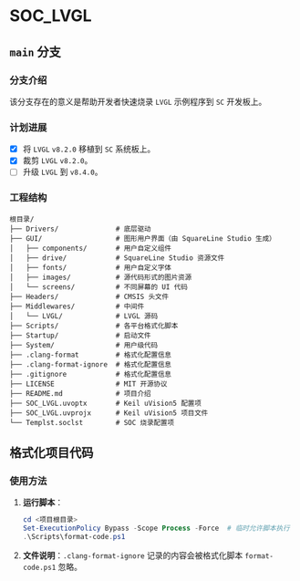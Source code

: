 # SOC_LVGL

## `main` 分支

### 分支介绍

该分支存在的意义是帮助开发者快速烧录 `LVGL` 示例程序到 `SC` 开发板上。

### 计划进展

- [x] 将 `LVGL` `v8.2.0` 移植到 `SC` 系统板上。
- [x] 裁剪 `LVGL` `v8.2.0`。
- [ ] 升级 `LVGL` 到 `v8.4.0`。

### 工程结构

```plaintext
根目录/
├── Drivers/              # 底层驱动
├── GUI/                  # 图形用户界面（由 SquareLine Studio 生成）
│   ├── components/       # 用户自定义组件
│   ├── drive/            # SquareLine Studio 资源文件
│   ├── fonts/            # 用户自定义字体
│   ├── images/           # 源代码形式的图片资源
│   └── screens/          # 不同屏幕的 UI 代码
├── Headers/              # CMSIS 头文件
├── Middlewares/          # 中间件
│   └── LVGL/             # LVGL 源码
├── Scripts/              # 各平台格式化脚本
├── Startup/              # 启动文件
├── System/               # 用户级代码
├── .clang-format         # 格式化配置信息
├── .clang-format-ignore  # 格式化配置信息
├── .gitignore            # 格式化配置信息
├── LICENSE               # MIT 开源协议
├── README.md             # 项目介绍
├── SOC_LVGL.uvoptx       # Keil uVision5 配置项
├── SOC_LVGL.uvprojx      # Keil uVision5 项目文件
└── Templst.soclst        # SOC 烧录配置项
```

## 格式化项目代码

### 使用方法

1. **运行脚本**：

   ```powershell
   cd <项目根目录>
   Set-ExecutionPolicy Bypass -Scope Process -Force  # 临时允许脚本执行
   .\Scripts\format-code.ps1
   ```

2. **文件说明**：`.clang-format-ignore` 记录的内容会被格式化脚本 `format-code.ps1` 忽略。
